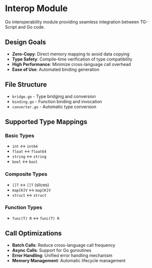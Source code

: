 # Interop Module

Go interoperability module providing seamless integration between TG-Script and Go code.

## Design Goals

- **Zero-Copy**: Direct memory mapping to avoid data copying
- **Type Safety**: Compile-time verification of type compatibility
- **High Performance**: Minimize cross-language call overhead
- **Ease of Use**: Automated binding generation

## File Structure

- `bridge.go` - Type bridging and conversion
- `binding.go` - Function binding and invocation
- `converter.go` - Automatic type conversion

## Supported Type Mappings

### Basic Types
- `int` ↔ `int64`
- `float` ↔ `float64`
- `string` ↔ `string`
- `bool` ↔ `bool`

### Composite Types
- `[]T` ↔ `[]T` (slices)
- `map[K]V` ↔ `map[K]V`
- `struct` ↔ `struct`

### Function Types
- `func(T) R` ↔ `func(T) R`

## Call Optimizations

- **Batch Calls**: Reduce cross-language call frequency
- **Async Calls**: Support for Go goroutines
- **Error Handling**: Unified error handling mechanism
- **Memory Management**: Automatic lifecycle management